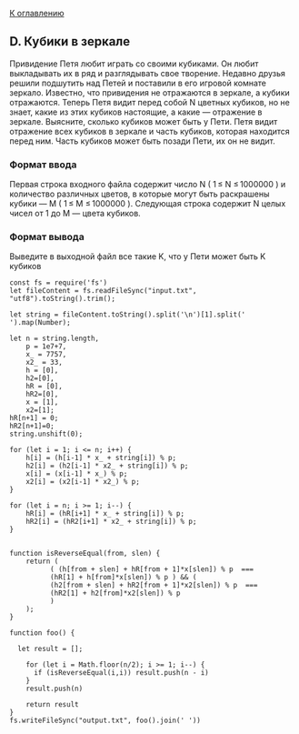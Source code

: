 [К оглавлению](https://github.com/st119149/yandex-algorithms-4.0/blob/main/README.md)

## D. Кубики в зеркале
Привидение Петя любит играть со своими кубиками. Он любит выкладывать их в ряд и разглядывать свое творение. Недавно друзья решили подшутить над Петей и поставили в его игровой комнате зеркало. Известно, что привидения не отражаются в зеркале, а кубики отражаются. Теперь Петя видит перед собой N цветных кубиков, но не знает, какие из этих кубиков настоящие, а какие — отражение в зеркале. Выясните, сколько кубиков может быть у Пети. Петя видит отражение всех кубиков в зеркале и часть кубиков, которая находится перед ним. Часть кубиков может быть позади Пети, их он не видит. 

### Формат ввода
Первая строка входного файла содержит число N ( 1 ≤ N ≤ 1000000 ) и количество различных цветов, в которые могут быть раскрашены кубики — M ( 1 ≤ M ≤ 1000000 ). Следующая строка содержит N целых чисел от 1 до M — цвета кубиков.

### Формат вывода
Выведите в выходной файл все такие K, что у Пети может быть K кубиков
```
const fs = require('fs')
let fileContent = fs.readFileSync("input.txt", "utf8").toString().trim();

let string = fileContent.toString().split('\n')[1].split(' ').map(Number);

let n = string.length,
	p = 1e7+7,
    x_ = 7757,
    x2_ = 33,
    h = [0],
    h2=[0],
    hR = [0],
    hR2=[0],
    x = [1],
    x2=[1];
hR[n+1] = 0;
hR2[n+1]=0;
string.unshift(0);

for (let i = 1; i <= n; i++) {
	h[i] = (h[i-1] * x_ + string[i]) % p;
    h2[i] = (h2[i-1] * x2_ + string[i]) % p;
  	x[i] = (x[i-1] * x_) % p;
    x2[i] = (x2[i-1] * x2_) % p;
}

for (let i = n; i >= 1; i--) {
    hR[i] = (hR[i+1] * x_ + string[i]) % p;
	hR2[i] = (hR2[i+1] * x2_ + string[i]) % p;
}


function isReverseEqual(from, slen) {
	return ( 
	      ( (h[from + slen] + hR[from + 1]*x[slen]) % p  === 
	      (hR[1] + h[from]*x[slen]) % p ) && (
          (h2[from + slen] + hR2[from + 1]*x2[slen]) % p  === 
	      (hR2[1] + h2[from]*x2[slen]) % p 
          )
	);
}

function foo() {
  
  let result = [];
	
	for (let i = Math.floor(n/2); i >= 1; i--) {
	  if (isReverseEqual(i,i)) result.push(n - i)
	}
	result.push(n)
	
	return result
}
fs.writeFileSync("output.txt", foo().join(' '))
```